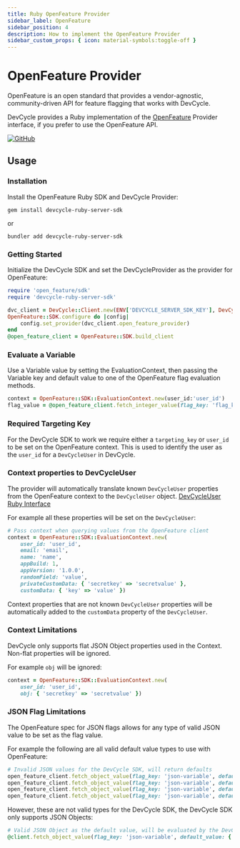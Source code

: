 ```yaml
---
title: Ruby OpenFeature Provider
sidebar_label: OpenFeature
sidebar_position: 4
description: How to implement the OpenFeature Provider
sidebar_custom_props: { icon: material-symbols:toggle-off }
---
```


# OpenFeature Provider

OpenFeature is an open standard that provides a vendor-agnostic, community-driven API for feature flagging that works with DevCycle.

DevCycle provides a Ruby implementation of the [OpenFeature](https://openfeature.dev/) Provider interface, if you prefer to use the OpenFeature API.

[![GitHub](https://img.shields.io/github/stars/devcyclehq/ruby-server-sdk.svg?style=social&label=Star&maxAge=2592000)](https://github.com/DevCycleHQ/ruby-server-sdk)

## Usage

### Installation
[//]: # (wizard-install-start)

Install the OpenFeature Ruby SDK and DevCycle Provider:

```shell
gem install devcycle-ruby-server-sdk
```

or 

```shell
bundler add devcycle-ruby-server-sdk
```


[//]: # (wizard-install-end)

### Getting Started
[//]: # (wizard-initialize-start)

Initialize the DevCycle SDK and set the DevCycleProvider as the provider for OpenFeature:

```ruby
require 'open_feature/sdk'
require 'devcycle-ruby-server-sdk'

dvc_client = DevCycle::Client.new(ENV['DEVCYCLE_SERVER_SDK_KEY'], DevCycle::Options.new)
OpenFeature::SDK.configure do |config|
    config.set_provider(dvc_client.open_feature_provider)
end
@open_feature_client = OpenFeature::SDK.build_client
```
[//]: # (wizard-initialize-end)

### Evaluate a Variable
Use a Variable value by setting the EvaluationContext, then passing the Variable key and default value to one of the OpenFeature flag evaluation methods.

[//]: # (wizard-evaluate-start)

```ruby
context = OpenFeature::SDK::EvaluationContext.new(user_id:'user_id')
flag_value = @open_feature_client.fetch_integer_value(flag_key: 'flag_key', default_value: 1, evaluation_context: context)
```
[//]: # (wizard-evaluate-end)

### Required Targeting Key

For the DevCycle SDK to work we require either a `targeting_key` or `user_id` to be set on the OpenFeature context.
This is used to identify the user as the `user_id` for a `DevCycleUser` in DevCycle.

### Context properties to DevCycleUser

The provider will automatically translate known `DevCycleUser` properties from the OpenFeature context to the `DevCycleUser` object.
[DevCycleUser Ruby Interface](https://github.com/DevCycleHQ/ruby-server-sdk/blob/main/lib/devcycle-ruby-server-sdk/models/user.rb)

For example all these properties will be set on the `DevCycleUser`:

```ruby
# Pass context when querying values from the OpenFeature client
context = OpenFeature::SDK::EvaluationContext.new(
    user_id: 'user_id',
    email: 'email',
    name: 'name',
    appBuild: 1,
    appVersion: '1.0.0',
    randomField: 'value',
    privateCustomData: { 'secretkey' => 'secretvalue' },
    customData: { 'key' => 'value' })
```

Context properties that are not known `DevCycleUser` properties will be automatically
added to the `customData` property of the `DevCycleUser`.

### Context Limitations

DevCycle only supports flat JSON Object properties used in the Context. Non-flat properties will be ignored.

For example `obj` will be ignored:

```ruby
context = OpenFeature::SDK::EvaluationContext.new(
    user_id: 'user_id',
    obj: { 'secretkey' => 'secretvalue' })
```

### JSON Flag Limitations

The OpenFeature spec for JSON flags allows for any type of valid JSON value to be set as the flag value.

For example the following are all valid default value types to use with OpenFeature:

```ruby
# Invalid JSON values for the DevCycle SDK, will return defaults
open_feature_client.fetch_object_value(flag_key: 'json-variable', default_value: 1.0, evaluation_context: context)
open_feature_client.fetch_object_value(flag_key: 'json-variable', default_value: false, evaluation_context: context)
open_feature_client.fetch_object_value(flag_key: 'json-variable', default_value: 'string', evaluation_context: context)
open_feature_client.fetch_object_value(flag_key: 'json-variable', default_value: nil, evaluation_context: context)
```

However, these are not valid types for the DevCycle SDK, the DevCycle SDK only supports JSON Objects:

```ruby
# Valid JSON Object as the default value, will be evaluated by the DevCycle SDK
@client.fetch_object_value(flag_key: 'json-variable', default_value: { 'key' => 'value' }, evaluation_context: context)
```
